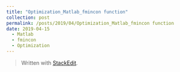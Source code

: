 ```yaml
---
title: "Optimization_Matlab_fmincon function"
collection: post
permalink: /posts/2019/04/Optimization_Matlab_fmincon function
date: 2019-04-15
  - Matlab
  - fmincon
  - Optimization
---
```



> Written with [StackEdit](https://stackedit.io/).
<!--stackedit_data:
eyJoaXN0b3J5IjpbLTU2MzEzMDg1M119
-->